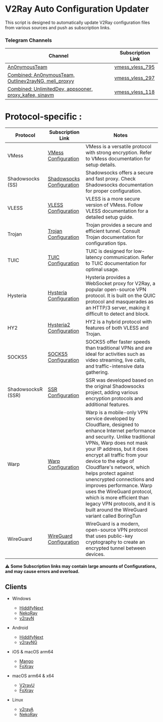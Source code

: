 # V2Ray Auto Configuration Updater

This script is designed to automatically update V2Ray configuration files from various sources and push as subscription links.

### Telegram Channels
| Channel                    | Subscription Link                                            |
| ------------------------- | ------------------------------------------------------------ |
| [An0nymousTeam](https://t.me/An0nymousTeam) | [vmess_vless_795](https://raw.githubusercontent.com/mshojaei77/v2rayAuto/main/telegram/An0nymousTeam) |
| [Combined: An0nymousTeam, Outlinev2rayNG, meli_proxyy]() | [vmess_vless_297](https://raw.githubusercontent.com/mshojaei77/v2rayAuto/main/telegram\An0nymousTeam_Outlinev2rayNG_meli_proxyy) |
| [Combined: UnlimitedDev, appsooner, proxy_kafee, sinavm]() | [vmess_vless_118](https://raw.githubusercontent.com/mshojaei77/v2rayAuto/main/telegram\UnlimitedDev_appsooner_proxy_kafee_sinavm) |

# Protocol-specific :

| Protocol                    | Subscription Link                                            | Notes                                                                                                 |
|-----------------------------|-----------------------------------------------------------------|-------------------------------------------------------------------------------------------------------|
| VMess                       | [VMess Configuration](https://raw.githubusercontent.com/mshojaei77/v2rayAuto/main/subs/vmess) | VMess is a versatile protocol with strong encryption. Refer to VMess documentation for setup details. |
| Shadowsocks (SS)            | [Shadowsocks Configuration](https://raw.githubusercontent.com/mshojaei77/v2rayAuto/main/subs/ss) | Shadowsocks offers a secure and fast proxy. Check Shadowsocks documentation for proper configuration. |
| VLESS                       | [VLESS Configuration](https://raw.githubusercontent.com/mshojaei77/v2rayAuto/main/subs/vless) | VLESS is a more secure version of VMess. Follow VLESS documentation for a detailed setup guide.       |
| Trojan                      | [Trojan Configuration](https://raw.githubusercontent.com/mshojaei77/v2rayAuto/main/subs/trojan) | Trojan provides a secure and efficient tunnel. Consult Trojan documentation for configuration tips.   |
| TUIC                        | [TUIC Configuration](https://raw.githubusercontent.com/mshojaei77/v2rayAuto/main/subs/tuic) | TUIC is designed for low-latency communication. Refer to TUIC documentation for optimal usage.       |
| Hysteria                    | [Hysteria Configuration](https://raw.githubusercontent.com/mshojaei77/v2rayAuto/main/subs/hysteria) | Hysteria provides a WebSocket proxy for V2Ray, a popular open-source VPN protocol. It is built on the QUIC protocol and masquerades as an HTTP/3 server, making it difficult to detect and block.  |
| HY2                         | [Hysteria2 Configuration](https://raw.githubusercontent.com/mshojaei77/v2rayAuto/main/subs/hy2) | HY2 is a hybrid protocol with features of both VLESS and Trojan.  |
| SOCKS5                       | [SOCKS5 Configuration](https://raw.githubusercontent.com/mshojaei77/v2rayAuto/main/subs/socks5) |  SOCKS5 offer faster speeds than traditional VPNs and are ideal for activities such as video streaming, live calls, and traffic-intensive data gathering.    |
| ShadowsocksR (SSR)          | [SSR Configuration](https://raw.githubusercontent.com/mshojaei77/v2rayAuto/main/subs/ssr) | SSR was developed based on the original Shadowsocks project, adding various encryption protocols and additional features. |
| Warp          | [Warp Configuration](https://raw.githubusercontent.com/mshojaei77/v2rayAuto/main/subs/warp) | Warp is a mobile-only VPN service developed by Cloudflare, designed to enhance Internet performance and security. Unlike traditional VPNs, Warp does not mask your IP address, but it does encrypt all traffic from your device to the edge of Cloudflare's network, which helps protect against unencrypted connections and improves performance. Warp uses the WireGuard protocol, which is more efficient than legacy VPN protocols, and it is built around the WireGuard variant called BoringTun |
| WireGuard         | [WireGuard Configuration](https://raw.githubusercontent.com/mshojaei77/v2rayAuto/main/subs/wireguard) | WireGuard is a modern, open-source VPN protocol that uses public-key cryptography to create an encrypted tunnel between devices. |

⚠  **Some Subscription links may contain large amounts of Configurations, and may cause errors and overload.**


## Clients
- Windows
  - [HiddifyNext](https://github.com/hiddify/hiddify-next)
  - [NekoRay](https://github.com/Matsuridayo/nekoray)
  - [v2rayN](https://github.com/2dust/v2rayN)

- Android
  - [HiddifyNext](https://github.com/hiddify/hiddify-next)
  -  [v2rayNG](https://github.com/2dust/v2rayNG)

- iOS & macOS arm64
  - [Mango](https://github.com/arror/Mango)
  - [FoXray](https://apps.apple.com/app/foxray/id6448898396)
- macOS arm64 & x64
  - [V2rayU](https://github.com/yanue/V2rayU)
  - [FoXray](https://apps.apple.com/app/foxray/id6448898396)
- Linux
  - [v2rayA](https://github.com/v2rayA/v2rayA)
  - [NekoRay](https://github.com/Matsuridayo/nekoray)
